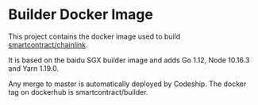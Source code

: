 # Builder Docker Image

This project contains the docker image used to build [smartcontract/chainlink](https://github.com/smartcontractkit/chainlink).

It is based on the baidu SGX builder image and adds Go 1.12, Node 10.16.3 and Yarn 1.19.0.

Any merge to master is automatically deployed by Codeship. The docker tag on dockerhub is smartcontract/builder.
